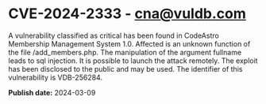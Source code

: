 # CVE-2024-2333 - cna@vuldb.com

A vulnerability classified as critical has been found in CodeAstro Membership Management System 1.0. Affected is an unknown function of the file /add_members.php. The manipulation of the argument fullname leads to sql injection. It is possible to launch the attack remotely. The exploit has been disclosed to the public and may be used. The identifier of this vulnerability is VDB-256284.

**Publish date:** 2024-03-09
